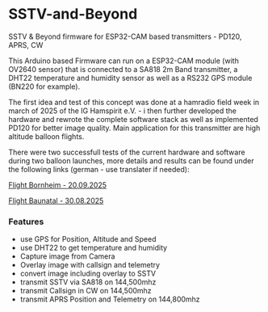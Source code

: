 # SSTV-and-Beyond
SSTV &amp; Beyond firmware for ESP32-CAM based transmitters - PD120, APRS, CW

This Arduino based Firmware can run on a ESP32-CAM module (with OV2640 sensor) that is connected to a SA818 2m Band transmitter, a DHT22 temperature and humidity sensor as well as a RS232 GPS module (BN220 for example).

The first idea and test of this concept was done at a hamradio field week in march of 2025 of the IG Hamspirit e.V. - i then further developed the hardware and rewrote the complete software stack as well as implemented PD120 for better image quality. Main application for this transmitter are high altitude balloon flights.

There were two successfull tests of the current hardware and software during two balloon launches, more details and results can be found under the following links (german - use translater if needed):

[Flight Bornheim - 20.09.2025](https://g-fliegt.de/news/start-bornheim-2025-erfolgreich)

[Flight Baunatal - 30.08.2025](https://g-fliegt.de/news/baunatal-start-2025)

### Features

* use GPS for Position, Altitude and Speed
* use DHT22 to get temperature and humidity
* Capture image from Camera
* Overlay image with callsign and telemetry
* convert image including overlay to SSTV
* transmit SSTV via SA818 on 144,500mhz
* transmit Callsign in CW on 144,500mhz
* transmit APRS Position and Telemetry on 144,800mhz